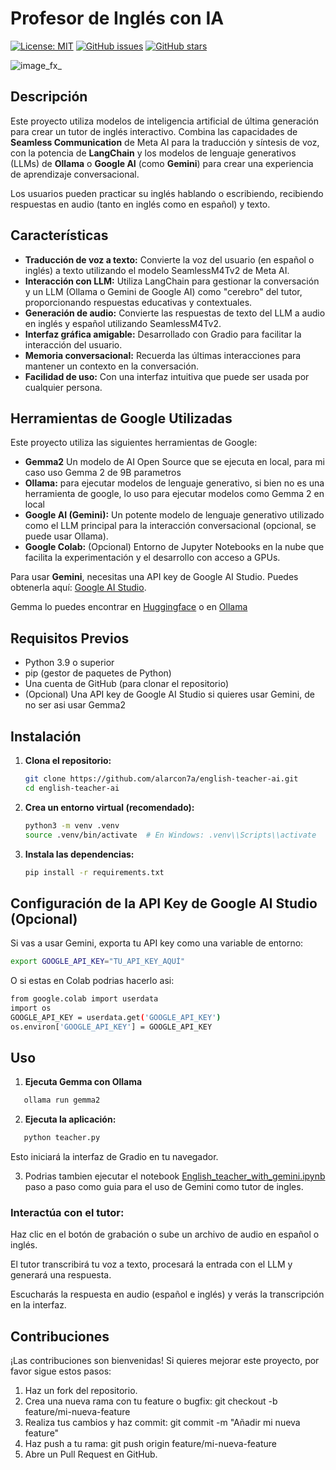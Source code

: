 # Profesor de Inglés con IA

[![License: MIT](https://img.shields.io/badge/License-MIT-yellow.svg)](https://opensource.org/licenses/MIT)
[![GitHub issues](https://img.shields.io/github/issues/TU_USUARIO/profesor-ingles-ia.svg)](https://github.com/TU_USUARIO/profesor-ingles-ia/issues)
[![GitHub stars](https://img.shields.io/github/stars/TU_USUARIO/profesor-ingles-ia.svg)](https://github.com/TU_USUARIO/profesor-ingles-ia/stargazers)

![image_fx_](https://github.com/user-attachments/assets/6d6ea8c6-237d-41dd-9505-b215657b2d92)

## Descripción

Este proyecto utiliza modelos de inteligencia artificial de última generación para crear un tutor de inglés interactivo. Combina las capacidades de **Seamless Communication** de Meta AI para la traducción y síntesis de voz, con la potencia de **LangChain** y los modelos de lenguaje generativos (LLMs) de **Ollama** o **Google AI** (como **Gemini**) para crear una experiencia de aprendizaje conversacional.

Los usuarios pueden practicar su inglés hablando o escribiendo, recibiendo respuestas en audio (tanto en inglés como en español) y texto.

## Características

-   **Traducción de voz a texto:** Convierte la voz del usuario (en español o inglés) a texto utilizando el modelo SeamlessM4Tv2 de Meta AI.
-   **Interacción con LLM:** Utiliza LangChain para gestionar la conversación y un LLM (Ollama o Gemini de Google AI) como "cerebro" del tutor, proporcionando respuestas educativas y contextuales.
-   **Generación de audio:** Convierte las respuestas de texto del LLM a audio en inglés y español utilizando SeamlessM4Tv2.
-   **Interfaz gráfica amigable:** Desarrollado con Gradio para facilitar la interacción del usuario.
-   **Memoria conversacional:** Recuerda las últimas interacciones para mantener un contexto en la conversación.
-   **Facilidad de uso:** Con una interfaz intuitiva que puede ser usada por cualquier persona.

## Herramientas de Google Utilizadas

Este proyecto utiliza las siguientes herramientas de Google:

-   **Gemma2** Un modelo de AI Open Source que se ejecuta en local, para mi caso uso Gemma 2 de 9B parametros
-   **Ollama:** para ejecutar modelos de lenguaje generativo, si bien no es una herramienta de google, lo uso para ejecutar modelos como Gemma 2 en local
-   **Google AI (Gemini):** Un potente modelo de lenguaje generativo utilizado como el LLM principal para la interacción conversacional (opcional, se puede usar Ollama).
-   **Google Colab:** (Opcional) Entorno de Jupyter Notebooks en la nube que facilita la experimentación y el desarrollo con acceso a GPUs.

Para usar **Gemini**, necesitas una API key de Google AI Studio. Puedes obtenerla aquí: [Google AI Studio](https://aistudio.google.com/).

Gemma lo puedes encontrar en [Huggingface](https://huggingface.co/collections/google/gemma-2-release-667d6600fd5220e7b967f315) o en [Ollama](https://ollama.com/library/gemma2)

## Requisitos Previos

-   Python 3.9 o superior
-   pip (gestor de paquetes de Python)
-   Una cuenta de GitHub (para clonar el repositorio)
-   (Opcional) Una API key de Google AI Studio si quieres usar Gemini, de no ser asi usar Gemma2

## Instalación

1. **Clona el repositorio:**

    ```bash
    git clone https://github.com/alarcon7a/english-teacher-ai.git
    cd english-teacher-ai
    ```

2. **Crea un entorno virtual (recomendado):**

    ```bash
    python3 -m venv .venv
    source .venv/bin/activate  # En Windows: .venv\\Scripts\\activate
    ```

3. **Instala las dependencias:**

    ```bash
    pip install -r requirements.txt
    ```

## Configuración de la API Key de Google AI Studio (Opcional)

Si vas a usar Gemini, exporta tu API key como una variable de entorno:

```bash
export GOOGLE_API_KEY="TU_API_KEY_AQUÍ"
```
O si estas en Colab podrias hacerlo asi:

```bash
from google.colab import userdata
import os
GOOGLE_API_KEY = userdata.get('GOOGLE_API_KEY')
os.environ['GOOGLE_API_KEY'] = GOOGLE_API_KEY
```
## Uso
1. **Ejecuta Gemma con Ollama**
```bash
   ollama run gemma2
```
2. **Ejecuta la aplicación:**
```bash
   python teacher.py
```
Esto iniciará la interfaz de Gradio en tu navegador.

3. Podrias tambien ejecutar el notebook [English_teacher_with_gemini.ipynb ](https://github.com/alarcon7a/english-teacher-ai/blob/main/English_teacher_with_gemini.ipynb) paso a paso como guia para el uso de Gemini como tutor de ingles.

### Interactúa con el tutor:

Haz clic en el botón de grabación o sube un archivo de audio en español o inglés.

El tutor transcribirá tu voz a texto, procesará la entrada con el LLM y generará una respuesta.

Escucharás la respuesta en audio (español e inglés) y verás la transcripción en la interfaz.

## Contribuciones

¡Las contribuciones son bienvenidas! Si quieres mejorar este proyecto, por favor sigue estos pasos:

1. Haz un fork del repositorio.
2. Crea una nueva rama con tu feature o bugfix: git checkout -b feature/mi-nueva-feature
3. Realiza tus cambios y haz commit: git commit -m "Añadir mi nueva feature"
4. Haz push a tu rama: git push origin feature/mi-nueva-feature
5. Abre un Pull Request en GitHub.
